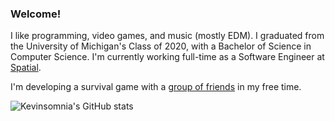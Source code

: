 ### Welcome!

I like programming, video games, and music (mostly EDM). I graduated from the University of Michigan's Class of 2020, with a Bachelor of Science in Computer Science. I'm currently working full-time as a Software Engineer at [Spatial](https://spatial.io).

I'm developing a survival game with a [group of friends](https://www.youtube.com/channel/UCbMX2MEOcHGa_l7msGQ3Img) in my free time.

![Kevinsomnia's GitHub stats](https://github-readme-stats.vercel.app/api?username=Kevinsomnia&count_private=true&show_icons=true&theme=radical)
